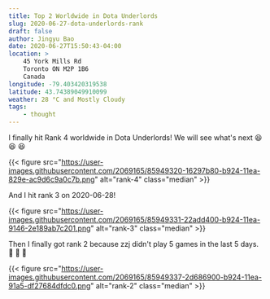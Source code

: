 ```yaml
---
title: Top 2 Worldwide in Dota Underlords
slug: 2020-06-27-dota-underlords-rank
draft: false
author: Jingyu Bao
date: 2020-06-27T15:50:43-04:00
location: >
    45 York Mills Rd
    Toronto ON M2P 1B6
    Canada
longitude: -79.403420319538
latitude: 43.74389049910099
weather: 28 °C and Mostly Cloudy
tags:
    - thought
---
```


I finally hit Rank 4 worldwide in Dota Underlords! We will see what's next :laughing: :laughing: :laughing:

{{< figure src="https://user-images.githubusercontent.com/2069165/85949320-16297b80-b924-11ea-829e-ac9d6c9a0c7b.png" alt="rank-4"  class="median" >}}

And I hit rank 3 on 2020-06-28!

{{< figure src="https://user-images.githubusercontent.com/2069165/85949331-22add400-b924-11ea-9146-2e189ab7c201.png" alt="rank-3"  class="median" >}}

Then I finally got rank 2 because zzj didn't play 5 games in the last 5 days. :dancer: :dancer: :dancer:

{{< figure src="https://user-images.githubusercontent.com/2069165/85949337-2d686900-b924-11ea-91a5-df27684dfdc0.png" alt="rank-2"  class="median" >}}
